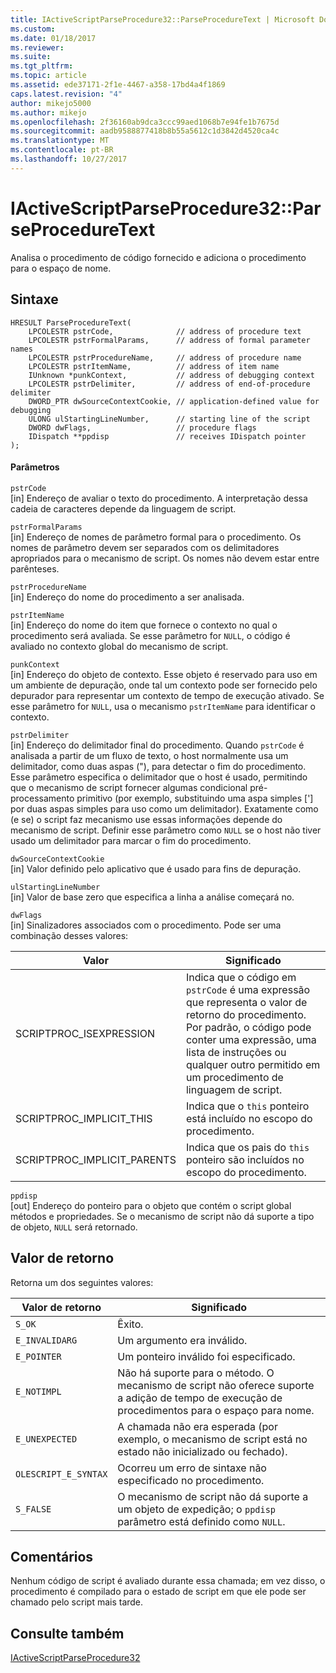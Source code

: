 ```yaml
---
title: IActiveScriptParseProcedure32::ParseProcedureText | Microsoft Docs
ms.custom: 
ms.date: 01/18/2017
ms.reviewer: 
ms.suite: 
ms.tgt_pltfrm: 
ms.topic: article
ms.assetid: ede37171-2f1e-4467-a358-17bd4a4f1869
caps.latest.revision: "4"
author: mikejo5000
ms.author: mikejo
ms.openlocfilehash: 2f36160ab9dca3ccc99aed1068b7e94fe1b7675d
ms.sourcegitcommit: aadb9588877418b8b55a5612c1d3842d4520ca4c
ms.translationtype: MT
ms.contentlocale: pt-BR
ms.lasthandoff: 10/27/2017
---
```

# <a name="iactivescriptparseprocedure32parseproceduretext"></a>IActiveScriptParseProcedure32::ParseProcedureText
Analisa o procedimento de código fornecido e adiciona o procedimento para o espaço de nome.  
  
## <a name="syntax"></a>Sintaxe  
  
```  
HRESULT ParseProcedureText(  
    LPCOLESTR pstrCode,              // address of procedure text  
    LPCOLESTR pstrFormalParams,      // address of formal parameter names  
    LPCOLESTR pstrProcedureName,     // address of procedure name  
    LPCOLESTR pstrItemName,          // address of item name  
    IUnknown *punkContext,           // address of debugging context  
    LPCOLESTR pstrDelimiter,         // address of end-of-procedure delimiter  
    DWORD_PTR dwSourceContextCookie, // application-defined value for debugging  
    ULONG ulStartingLineNumber,      // starting line of the script  
    DWORD dwFlags,                   // procedure flags  
    IDispatch **ppdisp               // receives IDispatch pointer  
);  
```  
  
#### <a name="parameters"></a>Parâmetros  
 `pstrCode`  
 [in] Endereço de avaliar o texto do procedimento. A interpretação dessa cadeia de caracteres depende da linguagem de script.  
  
 `pstrFormalParams`  
 [in] Endereço de nomes de parâmetro formal para o procedimento. Os nomes de parâmetro devem ser separados com os delimitadores apropriados para o mecanismo de script. Os nomes não devem estar entre parênteses.  
  
 `pstrProcedureName`  
 [in] Endereço do nome do procedimento a ser analisada.  
  
 `pstrItemName`  
 [in] Endereço do nome do item que fornece o contexto no qual o procedimento será avaliada. Se esse parâmetro for `NULL`, o código é avaliado no contexto global do mecanismo de script.  
  
 `punkContext`  
 [in] Endereço do objeto de contexto. Esse objeto é reservado para uso em um ambiente de depuração, onde tal um contexto pode ser fornecido pelo depurador para representar um contexto de tempo de execução ativado. Se esse parâmetro for `NULL`, usa o mecanismo `pstrItemName` para identificar o contexto.  
  
 `pstrDelimiter`  
 [in] Endereço do delimitador final do procedimento. Quando `pstrCode` é analisada a partir de um fluxo de texto, o host normalmente usa um delimitador, como duas aspas ("), para detectar o fim do procedimento. Esse parâmetro especifica o delimitador que o host é usado, permitindo que o mecanismo de script fornecer algumas condicional pré-processamento primitivo (por exemplo, substituindo uma aspa simples ['] por duas aspas simples para uso como um delimitador). Exatamente como (e se) o script faz mecanismo use essas informações depende do mecanismo de script. Definir esse parâmetro como `NULL` se o host não tiver usado um delimitador para marcar o fim do procedimento.  
  
 `dwSourceContextCookie`  
 [in] Valor definido pelo aplicativo que é usado para fins de depuração.  
  
 `ulStartingLineNumber`  
 [in] Valor de base zero que especifica a linha a análise começará no.  
  
 `dwFlags`  
 [in] Sinalizadores associados com o procedimento. Pode ser uma combinação desses valores:  
  
|Valor|Significado|  
|-----------|-------------|  
|SCRIPTPROC_ISEXPRESSION|Indica que o código em `pstrCode` é uma expressão que representa o valor de retorno do procedimento. Por padrão, o código pode conter uma expressão, uma lista de instruções ou qualquer outro permitido em um procedimento de linguagem de script.|  
|SCRIPTPROC_IMPLICIT_THIS|Indica que o `this` ponteiro está incluído no escopo do procedimento.|  
|SCRIPTPROC_IMPLICIT_PARENTS|Indica que os pais do `this` ponteiro são incluídos no escopo do procedimento.|  
  
 `ppdisp`  
 [out] Endereço do ponteiro para o objeto que contém o script global métodos e propriedades. Se o mecanismo de script não dá suporte a tipo de objeto, `NULL` será retornado.  
  
## <a name="return-value"></a>Valor de retorno  
 Retorna um dos seguintes valores:  
  
|Valor de retorno|Significado|  
|------------------|-------------|  
|`S_OK`|Êxito.|  
|`E_INVALIDARG`|Um argumento era inválido.|  
|`E_POINTER`|Um ponteiro inválido foi especificado.|  
|`E_NOTIMPL`|Não há suporte para o método. O mecanismo de script não oferece suporte a adição de tempo de execução de procedimentos para o espaço para nome.|  
|`E_UNEXPECTED`|A chamada não era esperada (por exemplo, o mecanismo de script está no estado não inicializado ou fechado).|  
|`OLESCRIPT_E_SYNTAX`|Ocorreu um erro de sintaxe não especificado no procedimento.|  
|`S_FALSE`|O mecanismo de script não dá suporte a um objeto de expedição; o `ppdisp` parâmetro está definido como `NULL`.|  
  
## <a name="remarks"></a>Comentários  
 Nenhum código de script é avaliado durante essa chamada; em vez disso, o procedimento é compilado para o estado de script em que ele pode ser chamado pelo script mais tarde.  
  
## <a name="see-also"></a>Consulte também  
 [IActiveScriptParseProcedure32](../../winscript/reference/iactivescriptparseprocedure32.md)